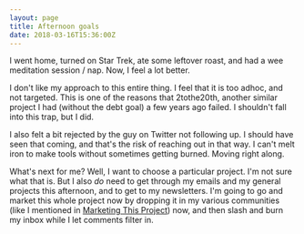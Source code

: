 ```yaml
---
layout: page
title: Afternoon goals
date: 2018-03-16T15:36:00Z
---
```


I went home, turned on Star Trek, ate some leftover roast, and had a wee meditation session / nap. Now, I feel a lot better.

I don't like my approach to this entire thing. I feel that it is too adhoc, and not targeted. This is one of the reasons that 2tothe20th, another similar project I had (without the debt goal) a few years ago failed. I shouldn't fall into this trap, but I did.

I also felt a bit rejected by the guy on Twitter not following up. I should have seen that coming, and that's the risk of reaching out in that way. I can't melt iron to make tools without sometimes getting burned. Moving right along.

What's next for me? Well, I want to choose a particular project. I'm not sure what that is. But I also _do_ need to get through my emails and my general projects this afternoon, and to get to my newsletters. I'm going to go and market this whole project now by dropping it in my various communities (like I mentioned in [Marketing This Project](9-marketing-this-project.md)) now, and then slash and burn my inbox while I let comments filter in.